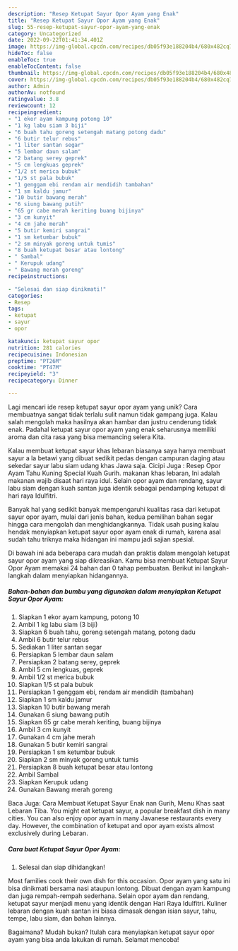 ```yaml
---
description: "Resep Ketupat Sayur Opor Ayam yang Enak"
title: "Resep Ketupat Sayur Opor Ayam yang Enak"
slug: 55-resep-ketupat-sayur-opor-ayam-yang-enak
category: Uncategorized
date: 2022-09-22T01:41:34.401Z
image: https://img-global.cpcdn.com/recipes/db05f93e188204b4/680x482cq70/ketupat-sayur-opor-ayam-foto-resep-utama.jpg
hideToc: false
enableToc: true
enableTocContent: false
thumbnail: https://img-global.cpcdn.com/recipes/db05f93e188204b4/680x482cq70/ketupat-sayur-opor-ayam-foto-resep-utama.jpg
cover: https://img-global.cpcdn.com/recipes/db05f93e188204b4/680x482cq70/ketupat-sayur-opor-ayam-foto-resep-utama.jpg
author: Admin
authorAv: notfound
ratingvalue: 3.8
reviewcount: 12
recipeingredient:
- "1 ekor ayam kampung potong 10"
- "1 kg labu siam 3 biji"
- "6 buah tahu goreng setengah matang potong dadu"
- "6 butir telur rebus"
- "1 liter santan segar"
- "5 lembar daun salam"
- "2 batang serey geprek"
- "5 cm lengkuas geprek"
- "1/2 st merica bubuk"
- "1/5 st pala bubuk"
- "1 genggam ebi rendam air mendidih tambahan"
- "1 sm kaldu jamur"
- "10 butir bawang merah"
- "6 siung bawang putih"
- "65 gr cabe merah keriting buang bijinya"
- "3 cm kunyit"
- "4 cm jahe merah"
- "5 butir kemiri sangrai"
- "1 sm ketumbar bubuk"
- "2 sm minyak goreng untuk tumis"
- "8 buah ketupat besar atau lontong"
- " Sambal"
- " Kerupuk udang"
- " Bawang merah goreng"
recipeinstructions:

- "Selesai dan siap dinikmati!"
categories:
- Resep
tags:
- ketupat
- sayur
- opor

katakunci: ketupat sayur opor 
nutrition: 281 calories
recipecuisine: Indonesian
preptime: "PT26M"
cooktime: "PT47M"
recipeyield: "3"
recipecategory: Dinner

---
```





Lagi mencari ide resep ketupat sayur opor ayam yang unik? Cara membuatnya sangat tidak terlalu sulit namun tidak gampang juga. Kalau salah mengolah maka hasilnya akan hambar dan justru cenderung tidak enak. Padahal ketupat sayur opor ayam yang enak seharusnya memiliki aroma dan cita rasa yang bisa memancing selera Kita.





Kalau membuat ketupat sayur khas lebaran biasanya saya hanya membuat sayur a la betawi yang dibuat sedikit pedas dengan campuran daging atau sekedar sayur labu siam udang khas Jawa saja. Cicipi Juga : Resep Opor Ayam Tahu Kuning Special Kuah Gurih. makanan khas lebaran, Ini adalah makanan wajib disaat hari raya idul. Selain opor ayam dan rendang, sayur labu siam dengan kuah santan juga identik sebagai pendamping ketupat di hari raya Idulfitri.

Banyak hal yang sedikit banyak mempengaruhi kualitas rasa dari ketupat sayur opor ayam, mulai dari jenis bahan, kedua pemilihan bahan segar hingga cara mengolah dan menghidangkannya. Tidak usah pusing kalau hendak menyiapkan ketupat sayur opor ayam enak di rumah, karena asal sudah tahu triknya maka hidangan ini mampu jadi sajian spesial.






Di bawah ini ada beberapa cara mudah dan praktis dalam mengolah ketupat sayur opor ayam yang siap dikreasikan. Kamu bisa membuat Ketupat Sayur Opor Ayam memakai 24 bahan dan 0 tahap pembuatan. Berikut ini langkah-langkah dalam menyiapkan hidangannya.

<!--inarticleads1-->

##### Bahan-bahan dan bumbu yang digunakan dalam menyiapkan Ketupat Sayur Opor Ayam:

1. Siapkan 1 ekor ayam kampung, potong 10
1. Ambil 1 kg labu siam (3 biji)
1. Siapkan 6 buah tahu, goreng setengah matang, potong dadu
1. Ambil 6 butir telur rebus
1. Sediakan 1 liter santan segar
1. Persiapkan 5 lembar daun salam
1. Persiapkan 2 batang serey, geprek
1. Ambil 5 cm lengkuas, geprek
1. Ambil 1/2 st merica bubuk
1. Siapkan 1/5 st pala bubuk
1. Persiapkan 1 genggam ebi, rendam air mendidih (tambahan)
1. Siapkan 1 sm kaldu jamur
1. Siapkan 10 butir bawang merah
1. Gunakan 6 siung bawang putih
1. Siapkan 65 gr cabe merah keriting, buang bijinya
1. Ambil 3 cm kunyit
1. Gunakan 4 cm jahe merah
1. Gunakan 5 butir kemiri sangrai
1. Persiapkan 1 sm ketumbar bubuk
1. Siapkan 2 sm minyak goreng untuk tumis
1. Persiapkan 8 buah ketupat besar atau lontong
1. Ambil  Sambal
1. Siapkan  Kerupuk udang
1. Gunakan  Bawang merah goreng


Baca Juga: Cara Membuat Ketupat Sayur Enak nan Gurih, Menu Khas saat Lebaran Tiba. You might eat ketupat sayur, a popular breakfast dish in many cities. You can also enjoy opor ayam in many Javanese restaurants every day. However, the combination of ketupat and opor ayam exists almost exclusively during Lebaran. 

<!--inarticleads2-->

##### Cara buat Ketupat Sayur Opor Ayam:


1. Selesai dan siap dihidangkan!

Most families cook their own dish for this occasion. Opor ayam yang satu ini bisa dinikmati bersama nasi ataupun lontong. Dibuat dengan ayam kampung dan juga rempah-rempah sederhana. Selain opor ayam dan rendang, ketupat sayur menjadi menu yang identik dengan Hari Raya Idulfitri. Kuliner lebaran dengan kuah santan ini biasa dimasak dengan isian sayur, tahu, tempe, labu siam, dan bahan lainnya. 

Bagaimana? Mudah bukan? Itulah cara menyiapkan ketupat sayur opor ayam yang bisa anda lakukan di rumah. Selamat mencoba!
